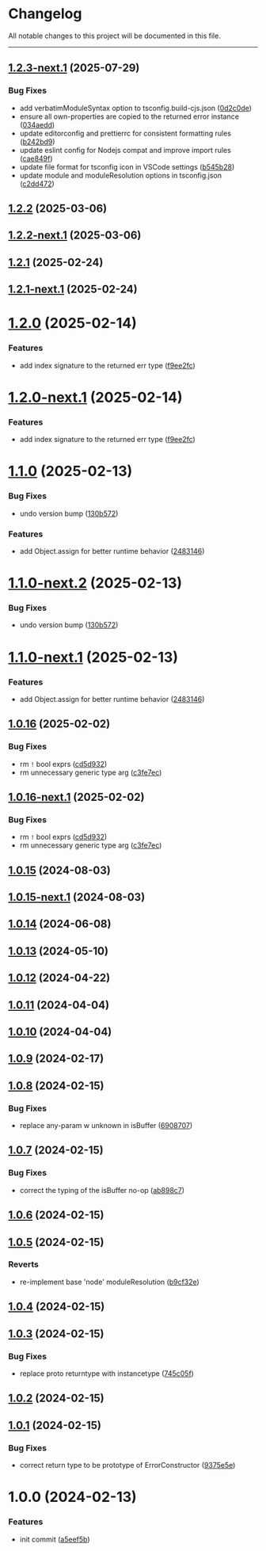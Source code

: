 # Changelog

All notable changes to this project will be documented in this file.

---

## [1.2.3-next.1](https://github.com/Nerdware-LLC/ts-type-safety-utils/compare/v1.2.2...v1.2.3-next.1) (2025-07-29)


### Bug Fixes

* add verbatimModuleSyntax option to tsconfig.build-cjs.json ([0d2c0de](https://github.com/Nerdware-LLC/ts-type-safety-utils/commit/0d2c0dea030c0ec15ff0202cb611b01615470264))
* ensure all own-properties are copied to the returned error instance ([034aedd](https://github.com/Nerdware-LLC/ts-type-safety-utils/commit/034aedd5b83889b3d6fb4ee45aa4754c5544e717))
* update editorconfig and prettierrc for consistent formatting rules ([b242bd9](https://github.com/Nerdware-LLC/ts-type-safety-utils/commit/b242bd9f988f02748783ffe4c0ffa3852649de48))
* update eslint config for Nodejs compat and improve import rules ([cae849f](https://github.com/Nerdware-LLC/ts-type-safety-utils/commit/cae849fd23975401f36120bd75a76e6b5f7e8417))
* update file format for tsconfig icon in VSCode settings ([b545b28](https://github.com/Nerdware-LLC/ts-type-safety-utils/commit/b545b28935d7d30d7d9b8d857ed6de8c46db2985))
* update module and moduleResolution options in tsconfig.json ([c2dd472](https://github.com/Nerdware-LLC/ts-type-safety-utils/commit/c2dd4725e1b27d857154e2f8946ffe1f5467f842))

## [1.2.2](https://github.com/Nerdware-LLC/ts-type-safety-utils/compare/v1.2.1...v1.2.2) (2025-03-06)

## [1.2.2-next.1](https://github.com/Nerdware-LLC/ts-type-safety-utils/compare/v1.2.1...v1.2.2-next.1) (2025-03-06)

## [1.2.1](https://github.com/Nerdware-LLC/ts-type-safety-utils/compare/v1.2.0...v1.2.1) (2025-02-24)

## [1.2.1-next.1](https://github.com/Nerdware-LLC/ts-type-safety-utils/compare/v1.2.0...v1.2.1-next.1) (2025-02-24)

# [1.2.0](https://github.com/Nerdware-LLC/ts-type-safety-utils/compare/v1.1.0...v1.2.0) (2025-02-14)


### Features

* add index signature to the returned err type ([f9ee2fc](https://github.com/Nerdware-LLC/ts-type-safety-utils/commit/f9ee2fc1b32945dd8729fbab4bc9e038604f0b09))

# [1.2.0-next.1](https://github.com/Nerdware-LLC/ts-type-safety-utils/compare/v1.1.0...v1.2.0-next.1) (2025-02-14)


### Features

* add index signature to the returned err type ([f9ee2fc](https://github.com/Nerdware-LLC/ts-type-safety-utils/commit/f9ee2fc1b32945dd8729fbab4bc9e038604f0b09))

# [1.1.0](https://github.com/Nerdware-LLC/ts-type-safety-utils/compare/v1.0.16...v1.1.0) (2025-02-13)


### Bug Fixes

* undo version bump ([130b572](https://github.com/Nerdware-LLC/ts-type-safety-utils/commit/130b572600d6e6d9363f97e17d24e2aa6b787c94))


### Features

* add Object.assign for better runtime behavior ([2483146](https://github.com/Nerdware-LLC/ts-type-safety-utils/commit/2483146854e52044129b2daaa2503c93cad33a81))

# [1.1.0-next.2](https://github.com/Nerdware-LLC/ts-type-safety-utils/compare/v1.1.0-next.1...v1.1.0-next.2) (2025-02-13)


### Bug Fixes

* undo version bump ([130b572](https://github.com/Nerdware-LLC/ts-type-safety-utils/commit/130b572600d6e6d9363f97e17d24e2aa6b787c94))

# [1.1.0-next.1](https://github.com/Nerdware-LLC/ts-type-safety-utils/compare/v1.0.16...v1.1.0-next.1) (2025-02-13)


### Features

* add Object.assign for better runtime behavior ([2483146](https://github.com/Nerdware-LLC/ts-type-safety-utils/commit/2483146854e52044129b2daaa2503c93cad33a81))

## [1.0.16](https://github.com/Nerdware-LLC/ts-type-safety-utils/compare/v1.0.15...v1.0.16) (2025-02-02)


### Bug Fixes

* rm `!` bool exprs ([cd5d932](https://github.com/Nerdware-LLC/ts-type-safety-utils/commit/cd5d932bdadd2146ec2ab7c6a8ec6c99982aa38f))
* rm unnecessary generic type arg ([c3fe7ec](https://github.com/Nerdware-LLC/ts-type-safety-utils/commit/c3fe7ec9233de261b5adb77f1b58f20364cc46c2))

## [1.0.16-next.1](https://github.com/Nerdware-LLC/ts-type-safety-utils/compare/v1.0.15...v1.0.16-next.1) (2025-02-02)


### Bug Fixes

* rm `!` bool exprs ([cd5d932](https://github.com/Nerdware-LLC/ts-type-safety-utils/commit/cd5d932bdadd2146ec2ab7c6a8ec6c99982aa38f))
* rm unnecessary generic type arg ([c3fe7ec](https://github.com/Nerdware-LLC/ts-type-safety-utils/commit/c3fe7ec9233de261b5adb77f1b58f20364cc46c2))

## [1.0.15](https://github.com/Nerdware-LLC/ts-type-safety-utils/compare/v1.0.14...v1.0.15) (2024-08-03)

## [1.0.15-next.1](https://github.com/Nerdware-LLC/ts-type-safety-utils/compare/v1.0.14...v1.0.15-next.1) (2024-08-03)

## [1.0.14](https://github.com/Nerdware-LLC/ts-type-safety-utils/compare/v1.0.13...v1.0.14) (2024-06-08)

## [1.0.13](https://github.com/Nerdware-LLC/ts-type-safety-utils/compare/v1.0.12...v1.0.13) (2024-05-10)

## [1.0.12](https://github.com/Nerdware-LLC/ts-type-safety-utils/compare/v1.0.11...v1.0.12) (2024-04-22)

## [1.0.11](https://github.com/Nerdware-LLC/ts-type-safety-utils/compare/v1.0.10...v1.0.11) (2024-04-04)

## [1.0.10](https://github.com/Nerdware-LLC/ts-type-safety-utils/compare/v1.0.9...v1.0.10) (2024-04-04)

## [1.0.9](https://github.com/Nerdware-LLC/ts-type-safety-utils/compare/v1.0.8...v1.0.9) (2024-02-17)

## [1.0.8](https://github.com/Nerdware-LLC/ts-type-safety-utils/compare/v1.0.7...v1.0.8) (2024-02-15)


### Bug Fixes

* replace any-param w unknown in isBuffer ([6908707](https://github.com/Nerdware-LLC/ts-type-safety-utils/commit/69087071d592467e5cb6be6035d7e365d93f656e))

## [1.0.7](https://github.com/Nerdware-LLC/ts-type-safety-utils/compare/v1.0.6...v1.0.7) (2024-02-15)


### Bug Fixes

* correct the typing of the isBuffer no-op ([ab898c7](https://github.com/Nerdware-LLC/ts-type-safety-utils/commit/ab898c783b3ba86dc881ef7cc8eae43c76fa3048))

## [1.0.6](https://github.com/Nerdware-LLC/ts-type-safety-utils/compare/v1.0.5...v1.0.6) (2024-02-15)

## [1.0.5](https://github.com/Nerdware-LLC/ts-type-safety-utils/compare/v1.0.4...v1.0.5) (2024-02-15)


### Reverts

* re-implement base 'node' moduleResolution ([b9cf32e](https://github.com/Nerdware-LLC/ts-type-safety-utils/commit/b9cf32e323d486e6e3e931ff9f7f44978bc2886e))

## [1.0.4](https://github.com/Nerdware-LLC/ts-type-safety-utils/compare/v1.0.3...v1.0.4) (2024-02-15)

## [1.0.3](https://github.com/Nerdware-LLC/ts-type-safety-utils/compare/v1.0.2...v1.0.3) (2024-02-15)


### Bug Fixes

* replace proto returntype with instancetype ([745c05f](https://github.com/Nerdware-LLC/ts-type-safety-utils/commit/745c05f773f7d2b4989aeda67e54dcde7db4b0c3))

## [1.0.2](https://github.com/Nerdware-LLC/ts-type-safety-utils/compare/v1.0.1...v1.0.2) (2024-02-15)

## [1.0.1](https://github.com/Nerdware-LLC/ts-type-safety-utils/compare/v1.0.0...v1.0.1) (2024-02-15)


### Bug Fixes

* correct return type to be prototype of ErrorConstructor ([9375e5e](https://github.com/Nerdware-LLC/ts-type-safety-utils/commit/9375e5e035f1e60d083a281aacb308862a893e59))

# 1.0.0 (2024-02-13)


### Features

* init commit ([a5eef5b](https://github.com/Nerdware-LLC/ts-type-safety-utils/commit/a5eef5b1ff80d795c5ce60a0334e5b1fa05e7787))
